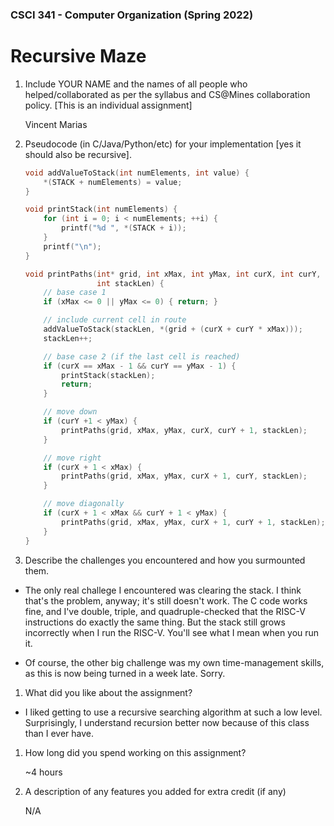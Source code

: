 ### CSCI 341 - Computer Organization (Spring 2022)
# Recursive Maze

1) Include YOUR NAME and the names of all people who helped/collaborated as per the syllabus and CS@Mines collaboration policy. [This is an individual assignment]

    Vincent Marias

2) Pseudocode (in C/Java/Python/etc) for your implementation [yes it should also be recursive].

    ```c
    void addValueToStack(int numElements, int value) {
        *(STACK + numElements) = value;
    }

    void printStack(int numElements) {
        for (int i = 0; i < numElements; ++i) {
            printf("%d ", *(STACK + i));
        }
        printf("\n");
    }

    void printPaths(int* grid, int xMax, int yMax, int curX, int curY,
                    int stackLen) {
        // base case 1
        if (xMax <= 0 || yMax <= 0) { return; }

        // include current cell in route
        addValueToStack(stackLen, *(grid + (curX + curY * xMax)));
        stackLen++;

        // base case 2 (if the last cell is reached)
        if (curX == xMax - 1 && curY == yMax - 1) {
            printStack(stackLen);
            return;
        }

        // move down
        if (curY +1 < yMax) {
            printPaths(grid, xMax, yMax, curX, curY + 1, stackLen);
        }

        // move right
        if (curX + 1 < xMax) {
            printPaths(grid, xMax, yMax, curX + 1, curY, stackLen);
        }

        // move diagonally
        if (curX + 1 < xMax && curY + 1 < yMax) {
            printPaths(grid, xMax, yMax, curX + 1, curY + 1, stackLen);
        }
    }
    ```

3) Describe the challenges you encountered and how you surmounted them.

- The only real challege I encountered was clearing the stack. I think that's the problem, anyway; it's still doesn't work. The C code works fine, and I've double, triple, and quadruple-checked that the RISC-V instructions do exactly the same thing. But the stack still grows incorrectly when I run the RISC-V. You'll see what I mean when you run it.

- Of course, the other big challenge was my own time-management skills, as this is now being turned in a week late. Sorry.

1) What did you like about the assignment?

- I liked getting to use a recursive searching algorithm at such a low level. Surprisingly, I understand recursion better now because of this class than I ever have.

1) How long did you spend working on this assignment?

    ~4 hours

2) A description of any features you added for extra credit (if any)

    N/A
